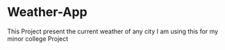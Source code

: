 # Weather-App
This Project present the current weather of any city
I am using this for my minor college Project
